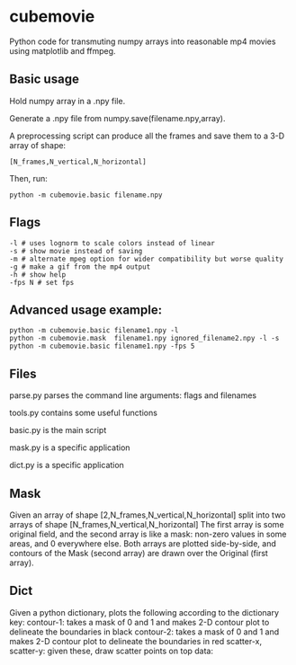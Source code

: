 # cubemovie

Python code for transmuting numpy arrays into reasonable mp4 movies using matplotlib and ffmpeg. 

## Basic usage

Hold numpy array in a .npy file. 

Generate a .npy file from numpy.save(filename.npy,array).

A preprocessing script can produce all the frames and save them to a 3-D array of shape:

    [N_frames,N_vertical,N_horizontal] 

Then, run:

    python -m cubemovie.basic filename.npy

## Flags

    -l # uses lognorm to scale colors instead of linear
    -s # show movie instead of saving
    -m # alternate mpeg option for wider compatibility but worse quality
    -g # make a gif from the mp4 output
    -h # show help
    -fps N # set fps 
## Advanced usage example:

    python -m cubemovie.basic filename1.npy -l
    python -m cubemovie.mask  filename1.npy ignored_filename2.npy -l -s
    python -m cubemovie.basic filename1.npy -fps 5

## Files

parse.py parses the command line arguments: flags and filenames

tools.py contains some useful functions

basic.py is the main script

mask.py  is a specific application 

dict.py  is a specific application

## Mask

Given an array of shape 
    [2,N_frames,N_vertical,N_horizontal]
split into two arrays of shape 
    [N_frames,N_vertical,N_horizontal]
The first array is some original field, and the second array is like a mask: non-zero values in some areas, and 0 everywhere else. Both arrays are plotted side-by-side, and contours of the Mask (second array) are drawn over the Original (first array). 

## Dict

Given a python dictionary, plots the following according to the dictionary key:
contour-1: takes a mask of 0 and 1 and makes 2-D contour plot to delineate the boundaries in black
contour-2: takes a mask of 0 and 1 and makes 2-D contour plot to delineate the boundaries in red
scatter-x, scatter-y: given these, draw scatter points on top 
data: 